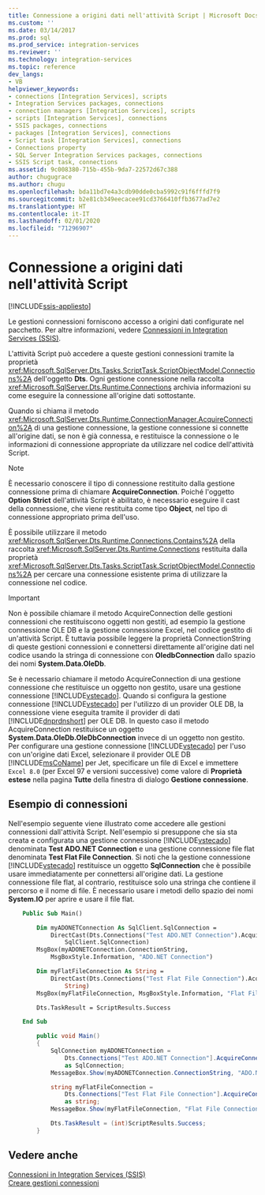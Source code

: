 ```yaml
---
title: Connessione a origini dati nell'attività Script | Microsoft Docs
ms.custom: ''
ms.date: 03/14/2017
ms.prod: sql
ms.prod_service: integration-services
ms.reviewer: ''
ms.technology: integration-services
ms.topic: reference
dev_langs:
- VB
helpviewer_keywords:
- connections [Integration Services], scripts
- Integration Services packages, connections
- connection managers [Integration Services], scripts
- scripts [Integration Services], connections
- SSIS packages, connections
- packages [Integration Services], connections
- Script task [Integration Services], connections
- Connections property
- SQL Server Integration Services packages, connections
- SSIS Script task, connections
ms.assetid: 9c008380-715b-455b-9da7-22572d67c388
author: chugugrace
ms.author: chugu
ms.openlocfilehash: bda11bd7e4a3cdb90dde0cba5992c91f6fffd7f9
ms.sourcegitcommit: b2e81cb349eecacee91cd3766410ffb3677ad7e2
ms.translationtype: HT
ms.contentlocale: it-IT
ms.lasthandoff: 02/01/2020
ms.locfileid: "71296907"
---
```

# <a name="connecting-to-data-sources-in-the-script-task"></a>Connessione a origini dati nell'attività Script

[!INCLUDE[ssis-appliesto](../../../includes/ssis-appliesto-ssvrpluslinux-asdb-asdw-xxx.md)]


  Le gestioni connessioni forniscono accesso a origini dati configurate nel pacchetto. Per altre informazioni, vedere [Connessioni in Integration Services &#40;SSIS&#41;](../../../integration-services/connection-manager/integration-services-ssis-connections.md).  
  
 L'attività Script può accedere a queste gestioni connessioni tramite la proprietà <xref:Microsoft.SqlServer.Dts.Tasks.ScriptTask.ScriptObjectModel.Connections%2A> dell'oggetto **Dts**. Ogni gestione connessione nella raccolta <xref:Microsoft.SqlServer.Dts.Runtime.Connections> archivia informazioni su come eseguire la connessione all'origine dati sottostante.  
  
 Quando si chiama il metodo <xref:Microsoft.SqlServer.Dts.Runtime.ConnectionManager.AcquireConnection%2A> di una gestione connessione, la gestione connessione si connette all'origine dati, se non è già connessa, e restituisce la connessione o le informazioni di connessione appropriate da utilizzare nel codice dell'attività Script.  
  
> [!NOTE]  
>  È necessario conoscere il tipo di connessione restituito dalla gestione connessione prima di chiamare **AcquireConnection**. Poiché l'oggetto **Option Strict** dell'attività Script è abilitato, è necessario eseguire il cast della connessione, che viene restituita come tipo **Object**, nel tipo di connessione appropriato prima dell'uso.  
  
 È possibile utilizzare il metodo <xref:Microsoft.SqlServer.Dts.Runtime.Connections.Contains%2A> della raccolta <xref:Microsoft.SqlServer.Dts.Runtime.Connections> restituita dalla proprietà <xref:Microsoft.SqlServer.Dts.Tasks.ScriptTask.ScriptObjectModel.Connections%2A> per cercare una connessione esistente prima di utilizzare la connessione nel codice.  
  
> [!IMPORTANT]  
>  Non è possibile chiamare il metodo AcquireConnection delle gestioni connessioni che restituiscono oggetti non gestiti, ad esempio la gestione connessione OLE DB e la gestione connessione Excel, nel codice gestito di un'attività Script. È tuttavia possibile leggere la proprietà ConnectionString di queste gestioni connessioni e connettersi direttamente all'origine dati nel codice usando la stringa di connessione con **OledbConnection** dallo spazio dei nomi **System.Data.OleDb**.  
>   
>  Se è necessario chiamare il metodo AcquireConnection di una gestione connessione che restituisce un oggetto non gestito, usare una gestione connessione [!INCLUDE[vstecado](../../../includes/vstecado-md.md)]. Quando si configura la gestione connessione [!INCLUDE[vstecado](../../../includes/vstecado-md.md)] per l'utilizzo di un provider OLE DB, la connessione viene eseguita tramite il provider di dati [!INCLUDE[dnprdnshort](../../../includes/dnprdnshort-md.md)] per OLE DB. In questo caso il metodo AcquireConnection restituisce un oggetto **System.Data.OleDb.OleDbConnection** invece di un oggetto non gestito. Per configurare una gestione connessione [!INCLUDE[vstecado](../../../includes/vstecado-md.md)] per l'uso con un'origine dati Excel, selezionare il provider OLE DB [!INCLUDE[msCoName](../../../includes/msconame-md.md)] per Jet, specificare un file di Excel e immettere `Excel 8.0` (per Excel 97 e versioni successive) come valore di **Proprietà estese** nella pagina **Tutte** della finestra di dialogo **Gestione connessione**.  
  
## <a name="connections-example"></a>Esempio di connessioni  
 Nell'esempio seguente viene illustrato come accedere alle gestioni connessioni dall'attività Script. Nell'esempio si presuppone che sia sta creata e configurata una gestione connessione [!INCLUDE[vstecado](../../../includes/vstecado-md.md)] denominata **Test ADO.NET Connection** e una gestione connessione file flat denominata **Test Flat File Connection**. Si noti che la gestione connessione [!INCLUDE[vstecado](../../../includes/vstecado-md.md)] restituisce un oggetto **SqlConnection** che è possibile usare immediatamente per connettersi all'origine dati. La gestione connessione file flat, al contrario, restituisce solo una stringa che contiene il percorso e il nome di file. È necessario usare i metodi dello spazio dei nomi **System.IO** per aprire e usare il file flat.  
  
```vb  
    Public Sub Main()

        Dim myADONETConnection As SqlClient.SqlConnection =
            DirectCast(Dts.Connections("Test ADO.NET Connection").AcquireConnection(Dts.Transaction),
                SqlClient.SqlConnection)
        MsgBox(myADONETConnection.ConnectionString,
            MsgBoxStyle.Information, "ADO.NET Connection")

        Dim myFlatFileConnection As String =
            DirectCast(Dts.Connections("Test Flat File Connection").AcquireConnection(Dts.Transaction),
                String)
        MsgBox(myFlatFileConnection, MsgBoxStyle.Information, "Flat File Connection")

        Dts.TaskResult = ScriptResults.Success

    End Sub
```  
  
```csharp  
        public void Main()
        {
            SqlConnection myADONETConnection = 
                Dts.Connections["Test ADO.NET Connection"].AcquireConnection(Dts.Transaction)
                as SqlConnection;
            MessageBox.Show(myADONETConnection.ConnectionString, "ADO.NET Connection");

            string myFlatFileConnection = 
                Dts.Connections["Test Flat File Connection"].AcquireConnection(Dts.Transaction) 
                as string;
            MessageBox.Show(myFlatFileConnection, "Flat File Connection");

            Dts.TaskResult = (int)ScriptResults.Success;
        }
```  
  
## <a name="see-also"></a>Vedere anche  
 [Connessioni in Integration Services &#40;SSIS&#41;](../../../integration-services/connection-manager/integration-services-ssis-connections.md)   
 [Creare gestioni connessioni](https://msdn.microsoft.com/library/6ca317b8-0061-4d9d-b830-ee8c21268345)  
  
  
